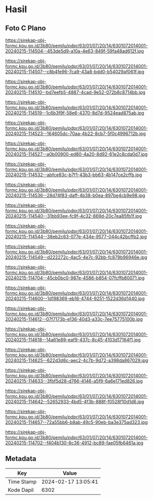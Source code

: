 # Hasil

## Foto C Plano

https://sirekap-obj-formc.kpu.go.id/3b80/pemilu/pdpr/63/01/07/20/14/6301072014001-20240215-114504--453de5d9-a10a-4e63-849f-59fa48ad612f.jpg

https://sirekap-obj-formc.kpu.go.id/3b80/pemilu/pdpr/63/01/07/20/14/6301072014001-20240215-114507--c8b4fe96-7ca9-43a8-bdd0-b54029af061f.jpg

https://sirekap-obj-formc.kpu.go.id/3b80/pemilu/pdpr/63/01/07/20/14/6301072014001-20240215-114510--bd7eefb5-4887-4cad-9e52-072b8c8714bb.jpg

https://sirekap-obj-formc.kpu.go.id/3b80/pemilu/pdpr/63/01/07/20/14/6301072014001-20240215-114519--1c6b3f9f-58e6-4370-8d7d-9524ead875ab.jpg

https://sirekap-obj-formc.kpu.go.id/3b80/pemilu/pdpr/63/01/07/20/14/6301072014001-20240215-114523--164605dc-70aa-4b22-8cb7-5f0c4996712b.jpg

https://sirekap-obj-formc.kpu.go.id/3b80/pemilu/pdpr/63/01/07/20/14/6301072014001-20240215-114527--a0b00900-ed80-4a20-8d92-61e2c8cda0d7.jpg

https://sirekap-obj-formc.kpu.go.id/3b80/pemilu/pdpr/63/01/07/20/14/6301072014001-20240215-114532--abfce83c-b7f1-43b3-bb63-4b147ce2cffb.jpg

https://sirekap-obj-formc.kpu.go.id/3b80/pemilu/pdpr/63/01/07/20/14/6301072014001-20240215-114536--28d74f83-daff-4b38-b0ea-897be4cb9e98.jpg

https://sirekap-obj-formc.kpu.go.id/3b80/pemilu/pdpr/63/01/07/20/14/6301072014001-20240215-114540--31bb93ee-fc9f-4c32-869d-20c7ea85fb1f.jpg

https://sirekap-obj-formc.kpu.go.id/3b80/pemilu/pdpr/63/01/07/20/14/6301072014001-20240215-114544--38eb2c63-077e-434e-9577-044c42bcffb2.jpg

https://sirekap-obj-formc.kpu.go.id/3b80/pemilu/pdpr/63/01/07/20/14/6301072014001-20240215-114549--d222272c-4ac5-4e7c-92bb-fc879b96946e.jpg

https://sirekap-obj-formc.kpu.go.id/3b80/pemilu/pdpr/63/01/07/20/14/6301072014001-20240215-114704--45cb0bc0-987e-4586-b854-07fcffb80071.jpg

https://sirekap-obj-formc.kpu.go.id/3b80/pemilu/pdpr/63/01/07/20/14/6301072014001-20240215-114600--1d198369-eb16-4744-9251-1522d36d1440.jpg

https://sirekap-obj-formc.kpu.go.id/3b80/pemilu/pdpr/63/01/07/20/14/6301072014001-20240215-114612--07f7173b-e136-40d3-a33c-7ee75775100b.jpg

https://sirekap-obj-formc.kpu.go.id/3b80/pemilu/pdpr/63/01/07/20/14/6301072014001-20240215-114618--14a61e89-eaf9-437c-8c45-4103d17164f1.jpg

https://sirekap-obj-formc.kpu.go.id/3b80/pemilu/pdpr/63/01/07/20/14/6301072014001-20240215-114625--622d3d6c-aec2-4c7b-9d72-a398da867029.jpg

https://sirekap-obj-formc.kpu.go.id/3b80/pemilu/pdpr/63/01/07/20/14/6301072014001-20240215-114633--3fbf5d28-d766-4146-a5f9-6a6e171ed826.jpg

https://sirekap-obj-formc.kpu.go.id/3b80/pemilu/pdpr/63/01/07/20/14/6301072014001-20240215-114642--52652933-4bd5-4f3b-888f-f0528f10d1d6.jpg

https://sirekap-obj-formc.kpu.go.id/3b80/pemilu/pdpr/63/01/07/20/14/6301072014001-20240215-114657--72a55bb6-b8ab-49c5-90eb-ba3e375ad323.jpg

https://sirekap-obj-formc.kpu.go.id/3b80/pemilu/pdpr/63/01/07/20/14/6301072014001-20240215-114702--f404b130-8c36-4912-bc89-fae05fb6461a.jpg


## Metadata

| Key        | Value               |
| ---------- | ------------------- |
| Time Stamp | 2024-02-17 13:05:41 |
| Kode Dapil | 6302                |



